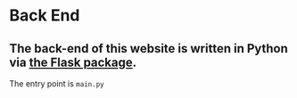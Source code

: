# Back End

## The back-end of this website is written in Python via [the Flask package](https://flask.palletsprojects.com/en/3.0.x/).

The entry point is `main.py`
